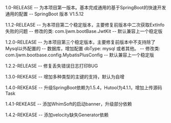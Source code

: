 1.0-RELEASE
-- 为本项目第一版本。基本完成通用的基于SpringBoot的快速开发通用的配置
-- SpringBoot 版本 V1.5.12

1.1.2-RELEASE
-- 为本项目第二个稳定版本，主要修复前版本中二次获取ExtInfo失败的问题
-- 修改的类: com.ljwm.bootBase.JwtKit
-- 默认兼容上一个稳定版

1.2.0-RELEASE
-- 为本项目第三个稳定版本，主要修复前版本中不支持除了Mysql以外配置的
-- 数据库，增加配置 dbType: mysql 或者其他。
-- 修改类: com.ljwm.bootbase.config.MybatisPlusConfig
-- 默认兼容上一个稳定版

1.2.2-RELEASE
-- 修复丢失错误日志打印BUG

1.3.0-REKEASE
-- 增加多种类型的主键的支持，默认为自增

1.4.0-REKEASE
-- 升级SpringBoot依赖为1.5.4，Hutool为4.1.1，增加上传源码Task

1.4.1-REKEASE
-- 添加WhimSoft的启动banner，升级部分依赖

1.4.2-REKEASE
-- 添加velocity缺失Generator依赖

